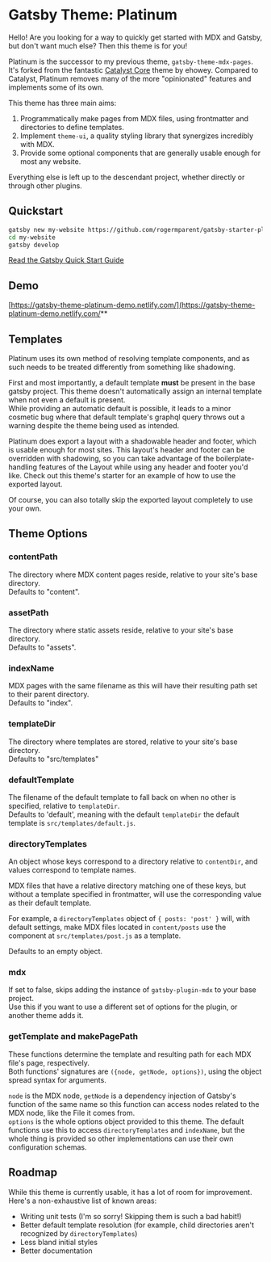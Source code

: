 # Gatsby Theme: Platinum

Hello! Are you looking for a way to quickly get started with MDX and Gatsby, but don't want much else? Then this theme is for you!

Platinum is the successor to my previous theme, `gatsby-theme-mdx-pages`. It's forked from the fantastic [Catalyst Core](https://github.com/ehowey/gatsby-theme-catalyst-core) theme by ehowey. Compared to Catalyst, Platinum removes many of the more "opinionated" features and implements some of its own.

This theme has three main aims: 

1. Programmatically make pages from MDX files, using frontmatter and directories to define templates.
2. Implement `theme-ui`, a quality styling library that synergizes incredibly with MDX.
3. Provide some optional components that are generally usable enough for most any website.

Everything else is left up to the descendant project, whether directly or through other plugins.

## Quickstart

```sh
gatsby new my-website https://github.com/rogermparent/gatsby-starter-platinum-theme
cd my-website
gatsby develop
```

[Read the Gatsby Quick Start Guide](https://www.gatsbyjs.org/docs/quick-start)

## Demo

[https://gatsby-theme-platinum-demo.netlify.com/](https://gatsby-theme-platinum-demo.netlify.com/**

## Templates

Platinum uses its own method of resolving template components, and as such needs to be treated differently from something like shadowing.

First and most importantly, a default template **must** be present in the base gatsby project. This theme doesn't automatically assign an internal template when not even a default is present.  
While providing an automatic default is possible, it leads to a minor cosmetic bug where that default template's graphql query throws out a warning despite the theme being used as intended.

Platinum does export a layout with a shadowable header and footer, which is usable enough for most sites. This layout's header and footer can be overridden with shadowing, so you can take advantage of the boilerplate-handling features of the Layout while using any header and footer you'd like. Check out this theme's starter for an example of how to use the exported layout.

Of course, you can also totally skip the exported layout completely to use your own.

## Theme Options

### contentPath

The directory where MDX content pages reside, relative to your site's base directory.  
Defaults to "content".

### assetPath

The directory where static assets reside, relative to your site's base directory.  
Defaults to "assets".

### indexName

MDX pages with the same filename as this will have their resulting path set to their parent directory.  
Defaults to "index".

### templateDir

The directory where templates are stored, relative to your site's base directory.  
Defaults to "src/templates"

### defaultTemplate

The filename of the default template to fall back on when no other is specified, relative to `templateDir`.  
Defaults to 'default', meaning with the default `templateDir` the default template is `src/templates/default.js`.

### directoryTemplates

An object whose keys correspond to a directory relative to `contentDir`, and values correspond to template names.

MDX files that have a relative directory matching one of these keys, but without a template specified in frontmatter, will use the corresponding value as their default template.

For example, a `directoryTemplates` object of `{ posts: 'post' }` will, with default settings, make MDX files located in `content/posts` use the component at `src/templates/post.js` as a template.

Defaults to an empty object.

### mdx

If set to false, skips adding the instance of `gatsby-plugin-mdx` to your base project.  
Use this if you want to use a different set of options for the plugin, or another theme adds it.

### getTemplate and makePagePath

These functions determine the template and resulting path for each MDX file's page, respectively.  
Both functions' signatures are `({node, getNode, options})`, using the object spread syntax for arguments.

`node` is the MDX node, `getNode` is a dependency injection of Gatsby's function of the same name so this function can access nodes related to the MDX node, like the File it comes from.  
`options` is the whole options object provided to this theme. The default functions use this to access `directoryTemplates` and `indexName`, but the whole thing is provided so other implementations can use their own configuration schemas.

## Roadmap

While this theme is currently usable, it has a lot of room for improvement. Here's a non-exhaustive list of known areas:

- Writing unit tests (I'm so sorry! Skipping them is such a bad habit!)
- Better default template resolution (for example, child directories aren't recognized by `directoryTemplates`)
- Less bland initial styles
- Better documentation
